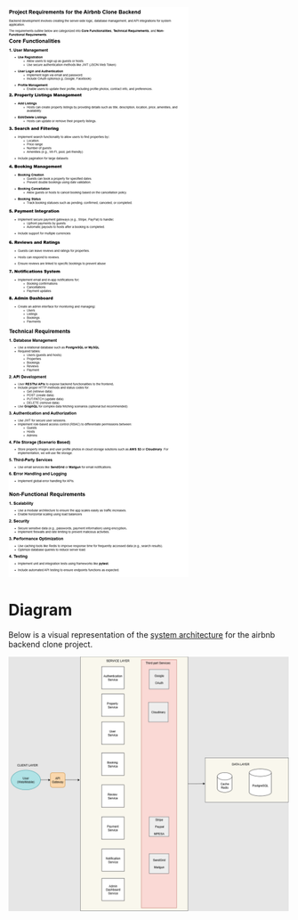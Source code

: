![Image alto](https://github.com/Fmukanda/alx-airbnb-project-documentation/blob/ba15bd62eae14e904f3080aed20bb31d22feceed/features-and-functionalities/Backend%20Requirement%20Doc.drawio.png)

# Diagram
Below is a visual representation of the [system architecture](https://github.com/Fmukanda/alx-airbnb-project-documentation/blob/ceaed058e9b1542617f98dc39e0822f8101dc192/features-and-functionalities/System%20Diagram.drawio.png) for the airbnb backend clone project.


![Image alto](https://github.com/Fmukanda/alx-airbnb-project-documentation/blob/ceaed058e9b1542617f98dc39e0822f8101dc192/features-and-functionalities/System%20Diagram.drawio.png)
